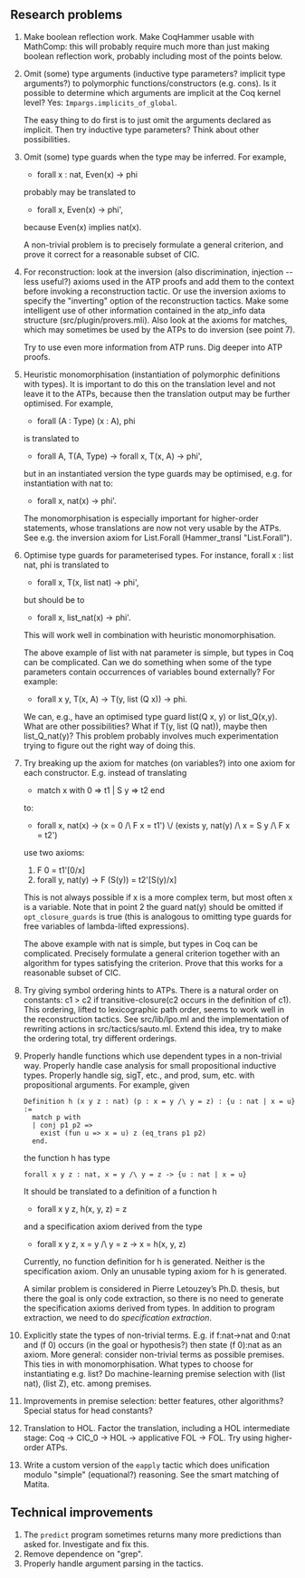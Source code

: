 Research problems
-----------------

1. Make boolean reflection work. Make CoqHammer usable with MathComp:
   this will probably require much more than just making boolean
   reflection work, probably including most of the points below.

2. Omit (some) type arguments (inductive type parameters? implicit
   type arguments?) to polymorphic functions/constructors
   (e.g. cons). Is it possible to determine which arguments are
   implicit at the Coq kernel level? Yes:
   `Impargs.implicits_of_global`.

	The easy thing to do first is to just omit the arguments declared
	as implicit. Then try inductive type parameters? Think about other
	possibilities.

3. Omit (some) type guards when the type may be inferred. For example,

   * forall x : nat, Even(x) -> phi

   probably may be translated to

   * forall x, Even(x) -> phi',

   because Even(x) implies nat(x).

   A non-trivial problem is to precisely formulate a general
   criterion, and prove it correct for a reasonable subset of CIC.

4. For reconstruction: look at the inversion (also discrimination,
   injection -- less useful?) axioms used in the ATP proofs and add
   them to the context before invoking a reconstruction tactic. Or use
   the inversion axioms to specify the "inverting" option of the
   reconstruction tactics. Make some intelligent use of other
   information contained in the atp_info data structure
   (src/plugin/provers.mli). Also look at the axioms for matches,
   which may sometimes be used by the ATPs to do inversion (see point
   7).

   Try to use even more information from ATP runs. Dig deeper into ATP
   proofs.

5. Heuristic monomorphisation (instantiation of polymorphic
   definitions with types). It is important to do this on the
   translation level and not leave it to the ATPs, because then the
   translation output may be further optimised. For example,

   * forall (A : Type) (x : A), phi

   is translated to

   * forall A, T(A, Type) -> forall x, T(x, A) -> phi',

   but in an instantiated version the type guards may be optimised,
   e.g. for instantiation with nat to:

   * forall x, nat(x) -> phi'.

   The monomorphisation is especially important for higher-order
   statements, whose translations are now not very usable by the
   ATPs. See e.g. the inversion axiom for List.Forall (Hammer_transl
   "List.Forall").

6. Optimise type guards for parameterised types. For instance,
   forall x : list nat, phi is translated to

   * forall x, T(x, list nat) -> phi',

   but should be to

   * forall x, list_nat(x) -> phi'.

   This will work well in combination with heuristic monomorphisation.

   The above example of list with nat parameter is simple, but types
   in Coq can be complicated. Can we do something when some of the
   type parameters contain occurrences of variables bound externally?
   For example:

   * forall x y, T(x, A) -> T(y, list (Q x)) -> phi.

   We can, e.g., have an optimised type guard list(Q x, y) or
   list\_Q(x,y). What are other possibilities? What if T(y, list (Q
   nat)), maybe then list\_Q\_nat(y)? This problem probably involves
   much experimentation trying to figure out the right way of doing
   this.

7. Try breaking up the axiom for matches (on variables?) into one
   axiom for each constructor. E.g. instead of translating

   * match x with 0 => t1 | S y => t2 end

   to:

   * forall x, nat(x) -> (x = 0 /\ F x = t1') \\/
						 (exists y, nat(y) /\ x = S y /\ F x = t2')

   use two axioms:

   1. F 0 = t1'[0/x]
   2. forall y, nat(y) -> F (S(y)) = t2'[S(y)/x]

   This is not always possible if x is a more complex term, but most
   often x is a variable. Note that in point 2 the guard nat(y) should
   be omitted if `opt_closure_guards` is true (this is analogous to
   omitting type guards for free variables of lambda-lifted
   expressions).

   The above example with nat is simple, but types in Coq can be
   complicated. Precisely formulate a general criterion together with
   an algorithm for types satisfying the criterion. Prove that this
   works for a reasonable subset of CIC.

8. Try giving symbol ordering hints to ATPs. There is a natural order
   on constants: c1 > c2 if transitive-closure(c2 occurs in the
   definition of c1). This ordering, lifted to lexicographic path
   order, seems to work well in the reconstruction tactics. See
   src/lib/lpo.ml and the implementation of rewriting actions in
   src/tactics/sauto.ml. Extend this idea, try to make the ordering
   total, try different orderings.

9. Properly handle functions which use dependent types in a
   non-trivial way. Properly handle case analysis for small
   propositional inductive types. Properly handle sig, sigT, etc., and
   prod, sum, etc. with propositional arguments. For example, given

   ```coq
   Definition h (x y z : nat) (p : x = y /\ y = z) : {u : nat | x = u} :=
	 match p with
	 | conj p1 p2 =>
	   exist (fun u => x = u) z (eq_trans p1 p2)
	 end.
   ```

   the function h has type

   ```coq
   forall x y z : nat, x = y /\ y = z -> {u : nat | x = u}
   ```

   It should be translated to a definition of a function h

   * forall x y z, h(x, y, z) = z

   and a specification axiom derived from the type

   * forall x y z, x = y /\ y = z -> x = h(x, y, z)

   Currently, no function definition for h is generated. Neither is
   the specification axiom. Only an unusable typing axiom for h is
   generated.

   A similar problem is considered in Pierre Letouzey’s Ph.D. thesis,
   but there the goal is only code extraction, so there is no need to
   generate the specification axioms derived from types. In addition
   to program extraction, we need to do *specification extraction*.

10. Explicitly state the types of non-trivial terms. E.g. if
	f:nat->nat and 0:nat and (f 0) occurs (in the goal or hypothesis?)
	then state (f 0):nat as an axiom. More general: consider
	non-trivial terms as possible premises. This ties in with
	monomorphisation. What types to choose for instantiating
	e.g. list? Do machine-learning premise selection with (list nat),
	(list Z), etc. among premises.

11. Improvements in premise selection: better features, other
	algorithms? Special status for head constants?

12. Translation to HOL. Factor the translation, including a HOL
	intermediate stage: Coq -> CIC_0 -> HOL -> applicative FOL ->
	FOL. Try using higher-order ATPs.

13. Write a custom version of the `eapply` tactic which does
	unification modulo "simple" (equational?) reasoning. See the smart
	matching of Matita.

Technical improvements
----------------------

1. The `predict` program sometimes returns many more predictions than
   asked for. Investigate and fix this.
2. Remove dependence on "grep".
3. Properly handle argument parsing in the tactics.
